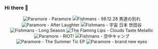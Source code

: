 ### Hi there 👋

<!-- lastfm -->
<p align="center"><img src="https://lastfm.freetls.fastly.net/i/u/64s/bebe11f4ddf3dee473b26c7e2d5c9ff6.png" title="Paramore - Paramore"> <img src="https://lastfm.freetls.fastly.net/i/u/64s/f473049c0d8b4dc5cdf70ca773c32ee1.png" title="Fishmans - 98.12.28 男達の別れ"> <img src="https://lastfm.freetls.fastly.net/i/u/64s/fc4c4f4eb4fa6e9215ecb6705cbb72de.png" title="Paramore - After Laughter"> <img src="https://lastfm.freetls.fastly.net/i/u/64s/42f09145a2c040959ffe6bbf1a82034c.png" title="Fishmans - 宇宙 日本 世田谷"> <img src="https://lastfm.freetls.fastly.net/i/u/64s/bff21f34908aa59773d0c3621cb373b0.png" title="Fishmans - Long Season"> <img src="https://lastfm.freetls.fastly.net/i/u/64s/3d5fe77ecd5b4863a61cf63cc16392d2.png" title="The Flaming Lips - Clouds Taste Metallic"> <img src="https://lastfm.freetls.fastly.net/i/u/64s/b7a4b3000d0c431fbce299986ac51c48.png" title="Paramore - RIOT!"> <img src="https://lastfm.freetls.fastly.net/i/u/64s/534891a8e26aa44f17936987a82f597b.png" title="Fishmans - 空中キャンプ"> <img src="https://lastfm.freetls.fastly.net/i/u/64s/e01d366ea4064a9aa7cb282c53edbee0.png" title="Paramore - The Summer Tic EP"> <img src="https://lastfm.freetls.fastly.net/i/u/64s/8935ea2d777c8f2f5f3c7a8f521ea9fb.png" title="Paramore - brand new eyes"> </p>


<!--
**melipass/melipass** is a ✨ _special_ ✨ repository because its `README.md` (this file) appears on your GitHub profile.

Here are some ideas to get you started:

- 🔭 I’m currently working on ...
- 🌱 I’m currently learning ...
- 👯 I’m looking to collaborate on ...
- 🤔 I’m looking for help with ...
- 💬 Ask me about ...
- 📫 How to reach me: ...
- 😄 Pronouns: ...
- ⚡ Fun fact: ...
-->
